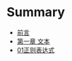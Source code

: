 # Summary

* [前言](README.md)
* [第一章 文本](di-yi-zhang-wen-ben.md)
*   [01正则表达式](01-zheng-ze-biao-da-shi.md)

